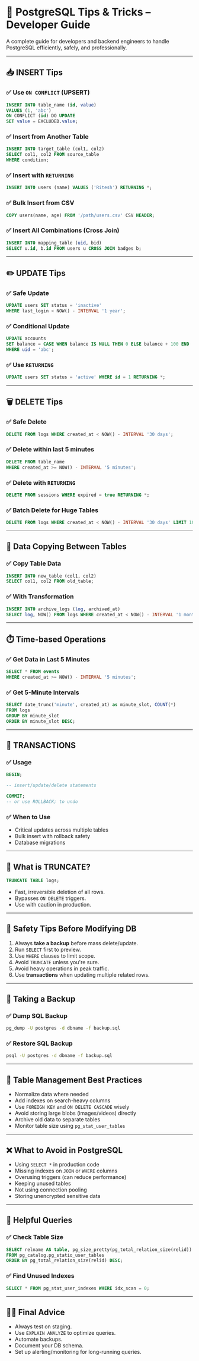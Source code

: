 
# 🧠 PostgreSQL Tips & Tricks – Developer Guide

A complete guide for developers and backend engineers to handle PostgreSQL efficiently, safely, and professionally.

---

## 📥 INSERT Tips

### ✅ Use `ON CONFLICT` (UPSERT)
```sql
INSERT INTO table_name (id, value)
VALUES (1, 'abc')
ON CONFLICT (id) DO UPDATE
SET value = EXCLUDED.value;
```

### ✅ Insert from Another Table
```sql
INSERT INTO target_table (col1, col2)
SELECT col1, col2 FROM source_table
WHERE condition;
```

### ✅ Insert with `RETURNING`
```sql
INSERT INTO users (name) VALUES ('Ritesh') RETURNING *;
```

### ✅ Bulk Insert from CSV
```sql
COPY users(name, age) FROM '/path/users.csv' CSV HEADER;
```

### ✅ Insert All Combinations (Cross Join)
```sql
INSERT INTO mapping_table (uid, bid)
SELECT u.id, b.id FROM users u CROSS JOIN badges b;
```

---

## ✏️ UPDATE Tips

### ✅ Safe Update
```sql
UPDATE users SET status = 'inactive'
WHERE last_login < NOW() - INTERVAL '1 year';
```

### ✅ Conditional Update
```sql
UPDATE accounts
SET balance = CASE WHEN balance IS NULL THEN 0 ELSE balance + 100 END
WHERE uid = 'abc';
```

### ✅ Use `RETURNING`
```sql
UPDATE users SET status = 'active' WHERE id = 1 RETURNING *;
```

---

## 🗑️ DELETE Tips

### ✅ Safe Delete
```sql
DELETE FROM logs WHERE created_at < NOW() - INTERVAL '30 days';
```

### ✅ Delete within last 5 minutes
```sql
DELETE FROM table_name
WHERE created_at >= NOW() - INTERVAL '5 minutes';
```

### ✅ Delete with `RETURNING`
```sql
DELETE FROM sessions WHERE expired = true RETURNING *;
```

### ✅ Batch Delete for Huge Tables
```sql
DELETE FROM logs WHERE created_at < NOW() - INTERVAL '30 days' LIMIT 1000;
```

---

## 🔄 Data Copying Between Tables

### ✅ Copy Table Data
```sql
INSERT INTO new_table (col1, col2)
SELECT col1, col2 FROM old_table;
```

### ✅ With Transformation
```sql
INSERT INTO archive_logs (log, archived_at)
SELECT log, NOW() FROM logs WHERE created_at < NOW() - INTERVAL '1 month';
```

---

## ⏱️ Time-based Operations

### ✅ Get Data in Last 5 Minutes
```sql
SELECT * FROM events
WHERE created_at >= NOW() - INTERVAL '5 minutes';
```

### ✅ Get 5-Minute Intervals
```sql
SELECT date_trunc('minute', created_at) as minute_slot, COUNT(*)
FROM logs
GROUP BY minute_slot
ORDER BY minute_slot DESC;
```

---

## 🧾 TRANSACTIONS

### ✅ Usage
```sql
BEGIN;

-- insert/update/delete statements

COMMIT;
-- or use ROLLBACK; to undo
```

### ✅ When to Use
- Critical updates across multiple tables
- Bulk insert with rollback safety
- Database migrations

---

## 🧨 What is TRUNCATE?

```sql
TRUNCATE TABLE logs;
```
- Fast, irreversible deletion of all rows.
- Bypasses `ON DELETE` triggers.
- Use with caution in production.

---

## 🧠 Safety Tips Before Modifying DB

1. Always **take a backup** before mass delete/update.
2. Run `SELECT` first to preview.
3. Use `WHERE` clauses to limit scope.
4. Avoid `TRUNCATE` unless you're sure.
5. Avoid heavy operations in peak traffic.
6. Use **transactions** when updating multiple related rows.

---

## 💾 Taking a Backup

### ✅ Dump SQL Backup
```bash
pg_dump -U postgres -d dbname -f backup.sql
```

### ✅ Restore SQL Backup
```bash
psql -U postgres -d dbname -f backup.sql
```

---

## 🧰 Table Management Best Practices

- Normalize data where needed
- Add indexes on search-heavy columns
- Use `FOREIGN KEY` and `ON DELETE CASCADE` wisely
- Avoid storing large blobs (images/videos) directly
- Archive old data to separate tables
- Monitor table size using `pg_stat_user_tables`

---

## ❌ What to Avoid in PostgreSQL

- Using `SELECT *` in production code
- Missing indexes on `JOIN` or `WHERE` columns
- Overusing triggers (can reduce performance)
- Keeping unused tables
- Not using connection pooling
- Storing unencrypted sensitive data

---

## 📌 Helpful Queries

### ✅ Check Table Size
```sql
SELECT relname AS table, pg_size_pretty(pg_total_relation_size(relid)) AS size
FROM pg_catalog.pg_statio_user_tables
ORDER BY pg_total_relation_size(relid) DESC;
```

### ✅ Find Unused Indexes
```sql
SELECT * FROM pg_stat_user_indexes WHERE idx_scan = 0;
```

---

## 🧑‍💻 Final Advice

- Always test on staging.
- Use `EXPLAIN ANALYZE` to optimize queries.
- Automate backups.
- Document your DB schema.
- Set up alerting/monitoring for long-running queries.


